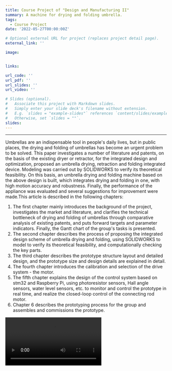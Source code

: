 ```yaml
---
title: Course Project of "Design and Manufacturing II"
summary: A machine for drying and folding umbrella.
tags:
  - Course Project
date: '2022-05-27T00:00:00Z'

# Optional external URL for project (replaces project detail page).
external_link: ''

image:


links:

url_code: ''
url_pdf: ''
url_slides: ''
url_video: ''

# Slides (optional).
#   Associate this project with Markdown slides.
#   Simply enter your slide deck's filename without extension.
#   E.g. `slides = "example-slides"` references `content/slides/example-slides.md`.
#   Otherwise, set `slides = ""`.
slides: 
---
```


---

Umbrellas are an indispensable tool in people's daily lives, but in public places, the drying and folding of umbrellas has become an urgent problem to be solved. This paper investigates a number of literature and patents, on the basis of the existing dryer or retractor, for the integrated design and optimization, proposed an umbrella drying, retraction and folding integrated device. Modeling was carried out by SOLIDWORKS to verify its theoretical feasibility. On this basis, an umbrella drying and folding machine based on the above design is built, which integrates drying and folding in one, with high motion accuracy and robustness. Finally, the performance of the appliance was evaluated and several suggestions for improvement were made.This article is described in the following chapters:

1. The first chapter mainly introduces the background of the project, investigates the market and literature, and clarifies the technical bottleneck of drying and folding of umbrellas through comparative analysis of existing patents, and puts forward targets and parameter indicators. Finally, the Gantt chart of the group's tasks is presented.
2. The second chapter describes the process of proposing the integrated design scheme of umbrella drying and folding, using SOLIDWORKS to model to verify its theoretical feasibility, and computationally checking the key parts.
3. The third chapter describes the prototype structure layout and detailed design, and the prototype size and design details are explained in detail.
4. The fourth chapter introduces the calibration and selection of the drive system - the motor.
5. The fifth chapter explains the design of the control system based on stm32 and Raspberry Pi, using photoresistor sensors, Hall angle sensors, water level sensors, etc. to monitor and control the prototype in real time, and realize the closed-loop control of the connecting rod motor.
6. Chapter 6 describes the prototyping process for the group and assembles and commissions the prototype.

<video src="3.mp4" controls="yes">
